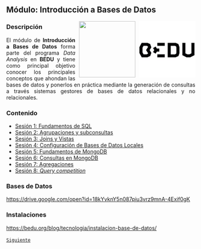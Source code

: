 ## Módulo: Introducción a Bases de Datos

<img src="imagenes/bedu.jpg" align="right" height="150" width="150">

<img src="https://cdn.dribbble.com/users/776867/screenshots/6179644/mongogooo.gif" align="right" height="150" width="150" hspace="10">
<div style="text-align: justify;">

### Descripción

El módulo de __Introducción a Bases de Datos__ forma parte del programa *Data Analysis* en __BEDU__ y tiene como 
principal objetivo conocer los principales conceptos que ahondan las bases de datos y ponerlos en práctica mediante la generación de consultas a través sistemas gestores de bases de datos relacionales y no relacionales.						

### Contenido
 
 - [Sesión 1: Fundamentos de SQL](Sesion-01/Readme.md) 
 - [Sesión 2: Agrupaciones y subconsultas](Sesion-02/Readme.md) 
 - [Sesión 3: Joins y Vistas](Sesion-03/Readme.md) 
 - [Sesión 4: Configuración de Bases de Datos Locales](Sesion-04/Readme.md) 
 - [Sesión 5: Fundamentos de MongoDB](Sesion-05/Readme.md)
 - [Sesión 6: Consultas en MongoDB](Sesion-06/Readme.md)
 - [Sesión 7: Agregaciones](Sesion-07/Readme.md)
 - [Sesión 8: *Query competition*](Sesion-08/Readme.md)
 
### Bases de Datos  
https://drive.google.com/open?id=18kYvknY5n087piu3vrz9mnA-4Exif0gK

### Instalaciones
https://bedu.org/blog/tecnologia/instalacion-base-de-datos/

[`Siguiente`](Sesion-01/Readme.md)

</div>
